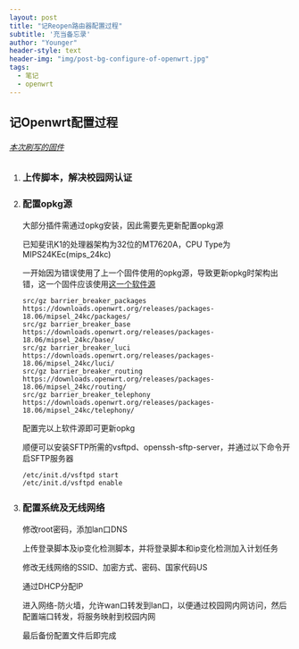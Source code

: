 ```yaml
---
layout: post
title: "记Reopen路由器配置过程"
subtitle: '充当备忘录'
author: "Younger"
header-style: text
header-img: "img/post-bg-configure-of-openwrt.jpg"
tags:
  - 笔记
  - openwrt
---
```

## 记Openwrt配置过程

###### [本次刷写的固件](https://www.right.com.cn/forum/thread-837205-1-1.html)

1.   ### 上传脚本，解决校园网认证

2.   ### 配置opkg源

     大部分插件需通过opkg安装，因此需要先更新配置opkg源

     已知斐讯K1的处理器架构为32位的MT7620A，CPU Type为MIPS24KEc(mips_24kc)

     一开始因为错误使用了上一个固件使用的opkg源，导致更新opkg时架构出错，这一个固件应该使用[这一个软件源](https://downloads.openwrt.org/releases/packages-18.06/mipsel_24kc/)

     ```
     src/gz barrier_breaker_packages https://downloads.openwrt.org/releases/packages-18.06/mipsel_24kc/packages/
     src/gz barrier_breaker_base https://downloads.openwrt.org/releases/packages-18.06/mipsel_24kc/base/
     src/gz barrier_breaker_luci https://downloads.openwrt.org/releases/packages-18.06/mipsel_24kc/luci/
     src/gz barrier_breaker_routing https://downloads.openwrt.org/releases/packages-18.06/mipsel_24kc/routing/
     src/gz barrier_breaker_telephony https://downloads.openwrt.org/releases/packages-18.06/mipsel_24kc/telephony/
     ```

     配置完以上软件源即可更新opkg

     顺便可以安装SFTP所需的vsftpd、openssh-sftp-server，并通过以下命令开启SFTP服务器

     ```sh
     /etc/init.d/vsftpd start
     /etc/init.d/vsftpd enable
     ```

3.   ### 配置系统及无线网络

     修改root密码，添加lan口DNS

     上传登录脚本及ip变化检测脚本，并将登录脚本和ip变化检测加入计划任务

     修改无线网络的SSID、加密方式、密码、国家代码US

     通过DHCP分配IP

     进入网络-防火墙，允许wan口转发到lan口，以便通过校园网内网访问，然后配置端口转发，将服务映射到校园内网

     最后备份配置文件后即完成

     
